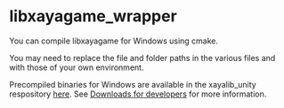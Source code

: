# libxayagame_wrapper

You can compile libxayagame for Windows using cmake.

You may need to replace the file and folder paths in the various files and with those of your own environment. 

Precompiled binaries for Windows are available in the xayalib_unity respository [here](https://github.com/xaya/xayalib_unity). See [Downloads for developers](https://github.com/xaya/xaya_tutorials/wiki/Downloads) for more information. 


